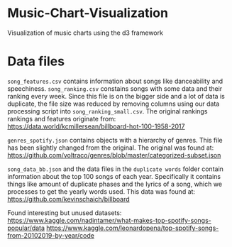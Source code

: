 # Music-Chart-Visualization
Visualization of music charts using the d3 framework

# Data files

`song_features.csv` contains information about songs like danceability and speechiness.
`song_ranking.csv` constains songs with some data and their ranking every week.
Since this file is on the bigger side and a lot of data is duplicate, the file size was
reduced by removing columns using our data processing script into `song_ranking_small.csv`. The original rankings rankings and features originate from:
https://data.world/kcmillersean/billboard-hot-100-1958-2017

`genres_spotify.json` contains objects with a hierarchy of genres. This file has been
slightly changed from the original. The original was found at:
https://github.com/voltraco/genres/blob/master/categorized-subset.json

`song_data_bb.json` and the data files in the `duplicate words` folder contain information about the top 100 songs of each year. Specifically it contains things
like amount of duplicate phases and the lyrics of a song, which we processes to get
the yearly words used. This data was found at: https://github.com/kevinschaich/billboard

Found interesting but unused datasets:
https://www.kaggle.com/nadintamer/what-makes-top-spotify-songs-popular/data
https://www.kaggle.com/leonardopena/top-spotify-songs-from-20102019-by-year/code
